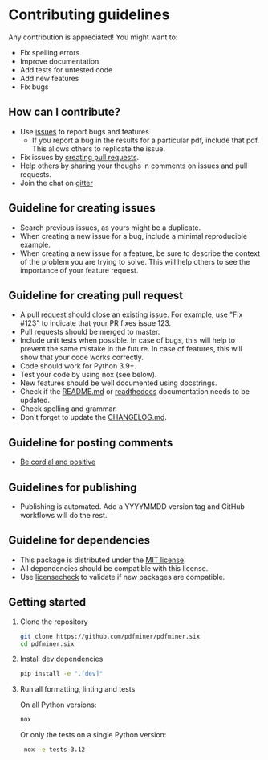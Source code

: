 # Contributing guidelines

Any contribution is appreciated! You might want to:

* Fix spelling errors
* Improve documentation
* Add tests for untested code
* Add new features
* Fix bugs

## How can I contribute?

* Use [issues](https://github.com/pdfminer/pdfminer.six/issues) to report bugs and features
    - If you report a bug in the results for a particular pdf, include that pdf. This allows others to replicate the
     issue. 
* Fix issues by [creating pull requests](https://help.github.com/en/articles/creating-a-pull-request).
* Help others by sharing your thoughs in comments on issues and pull requests.
* Join the chat on [gitter](https://gitter.im/pdfminer-six/Lobby)

## Guideline for creating issues

* Search previous issues, as yours might be a duplicate.
* When creating a new issue for a bug, include a minimal reproducible example.
* When creating a new issue for a feature, be sure to describe the context of the problem you are trying to solve. This
  will help others to see the importance of your feature request. 

## Guideline for creating pull request

* A pull request should close an existing issue. For example, use "Fix #123" to indicate that your PR fixes issue 123. 
* Pull requests should be merged to master.
* Include unit tests when possible. In case of bugs, this will help to prevent the same mistake in the future. In case
  of features, this will show that your code works correctly.
* Code should work for Python 3.9+.
* Test your code by using nox (see below). 
* New features should be well documented using docstrings.
* Check if the [README.md](../README.md) or [readthedocs](../docs/source) documentation needs to be updated. 
* Check spelling and grammar.
* Don't forget to update the [CHANGELOG.md](CHANGELOG.md#[Unreleased]). 

## Guideline for posting comments

* [Be cordial and positive](https://kennethreitz.org/essays/2013/01/27/be-cordial-or-be-on-your-way)

## Guidelines for publishing

* Publishing is automated. Add a YYYYMMDD version tag and GitHub workflows will do the rest. 

## Guideline for dependencies

* This package is distributed under the [MIT license](LICENSE).
* All dependencies should be compatible with this license.
* Use [licensecheck](https://pypi.org/project/licensecheck/) to validate if new packages are compatible.

## Getting started

1. Clone the repository

    ```sh
    git clone https://github.com/pdfminer/pdfminer.six
    cd pdfminer.six
    ```

2. Install dev dependencies

    ```sh
    pip install -e ".[dev]"
    ```

3. Run all formatting, linting and tests

    On all Python versions:

    ```sh
    nox
   ```
   
   Or only the tests on a single Python version:
   
   ```sh
    nox -e tests-3.12
    ```
